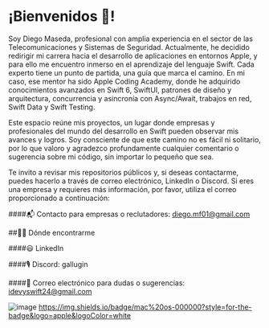 # ¡Bienvenidos 👋!

Soy Diego Maseda, profesional con amplia experiencia en el sector de las Telecomunicaciones y Sistemas de Seguridad. Actualmente, he decidido redirigir mi carrera hacia el desarrollo de aplicaciones en entornos Apple, y para ello me encuentro inmerso en el aprendizaje del lenguaje Swift. Cada experto tiene un punto de partida, una guía que marca el camino. En mi caso, ese mentor ha sido Apple Coding Academy, donde he adquirido conocimientos avanzados en Swift 6, SwiftUI, patrones de diseño y arquitectura, concurrencia y asincronía con Async/Await, trabajos en red, Swift Data y Swift Testing.

Este espacio reúne mis proyectos, un lugar donde empresas y profesionales del mundo del desarrollo en Swift pueden observar mis avances y logros. Soy consciente de que este camino no es fácil ni solitario, por lo que valoro y agradezco profundamente cualquier comentario o sugerencia sobre mi código, sin importar lo pequeño que sea.

Te invito a revisar mis repositorios públicos y, si deseas contactarme, puedes hacerlo a través de correo electrónico, LinkedIn o Discord. Si eres una empresa y requieres más información, por favor, utiliza el correo proporcionado a continuación:

####📬 Contacto para empresas o reclutadores: diego.mf01@gmail.com

##👨‍💻 Dónde encontrarme

####😃 LinkedIn

####🎙️ Discord: gallugin

####🤝 Correo electrónico para dudas o sugerencias: idevyswift24@gmail.com

![image]({https://camo.githubusercontent.com/12ec0e487152f2453d1428ee5e45e2e95b5381872a3117018c42cd26ab88f1ec/68747470733a2f2f637573746f6d2d69636f6e2d6261646765732e64656d6f6c61622e636f6d2f62616467652f636f6d65742532306d6c2d3236326333653f7374796c653d666f722d7468652d6261646765266c6f676f3d6c6f676f5f636f6d65745f6d6c266c6f676f436f6c6f723d7768697465})
https://img.shields.io/badge/mac%20os-000000?style=for-the-badge&logo=apple&logoColor=white

